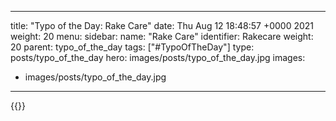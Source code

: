 
---
title: "Typo of the Day: Rake Care"
date: Thu Aug 12 18:48:57 +0000 2021
weight: 20
menu:
  sidebar:
    name: "Rake Care"
    identifier: Rakecare
    weight: 20
    parent: typo_of_the_day
tags: ["#TypoOfTheDay"]
type: posts/typo_of_the_day
hero: images/posts/typo_of_the_day.jpg
images:
- images/posts/typo_of_the_day.jpg
---


{{<tweet user="mariatta" id="1425892078630805505">}}

